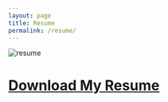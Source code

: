 ```yaml
---
layout: page
title: Resume
permalink: /resume/
---
```

![resume](Osvaldo%20Ruiz%20Resune%20Image.jpg)
# [Download My Resume](Osvaldo%20Ruiz%20Resume.pdf)
